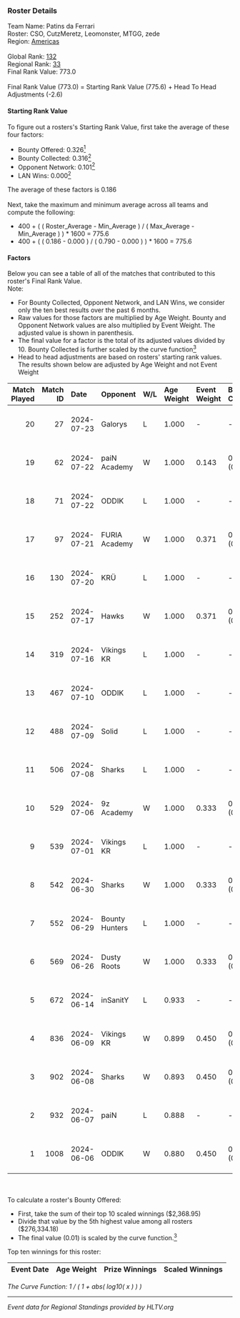 ### Roster Details<br />
Team Name: Patins da Ferrari<br />
Roster: CSO, CutzMeretz, Leomonster, MTGG, zede<br />
Region: [Americas]( ../standings_americas.md)<br />
<br />
Global Rank: [132](../standings_global.md)<br />
Regional Rank: [33]( ../standings_americas.md)<br />
Final Rank Value:  773.0<br />
<br />
Final Rank Value (773.0) = Starting Rank Value (775.6) + Head To Head Adjustments (-2.6)<br />

#### Starting Rank Value<br />
To figure out a rosters's Starting Rank Value, first take the average of these four factors:<br />
- Bounty Offered: 0.326[<sup>1</sup>](#table2)
- Bounty Collected: 0.316[<sup>2</sup>](#table1)
- Opponent Network: 0.101[<sup>2</sup>](#table1)
- LAN Wins: 0.000[<sup>2</sup>](#table1)

The average of these factors is 0.186<br />
<br />
Next, take the maximum and minimum average across all teams and compute the following:<br />
- 400 + ( ( Roster_Average - Min_Average ) / ( Max_Average - Min_Average ) ) * 1600 = 775.6
- 400 + ( ( 0.186 - 0.000 ) / ( 0.790 - 0.000 ) ) * 1600 = 775.6


#### Factors<br />
Below you can see a table of all of the matches that contributed to this roster's Final Rank Value.<br />
Note:<br />

- For Bounty Collected, Opponent Network, and LAN Wins, we consider only the ten best results over the past 6 months.
- Raw values for those factors are multiplied by Age Weight. Bounty and Opponent Network values are also multiplied by Event Weight. The adjusted value is shown in parenthesis.
- The final value for a factor is the total of its adjusted values divided by 10. Bounty Collected is further scaled by the curve function[<sup>3</sup>](#curveFunction)
- Head to head adjustments are based on rosters' starting rank values. The results shown below are adjusted by Age Weight and not Event Weight
<span id="table1"></span><br />


| Match Played | Match ID | Date       | Opponent       | W/L | Age Weight | Event Weight | Bounty Collected | Opponent Network | LAN Wins  | H2H Adj. | Roster                                   |
| -: | -: | :- | :- | :- | :- | :- | :- | :- | :- | -: | :- |
|           20 |       27 | 2024-07-23 | Galorys        | L   | 1.000      | -            | -                | -                | -         |   -15.13 | CSO, CutzMeretz, Leomonster, MTGG, zede  |
|           19 |       62 | 2024-07-22 | paiN Academy   | W   | 1.000      | 0.143        | 0.000 (0.000)    | 0.000 (0.000)    | 0 (0.000) |     3.03 | CSO, CutzMeretz, Leomonster, MTGG, zede  |
|           18 |       71 | 2024-07-22 | ODDIK          | L   | 1.000      | -            | -                | -                | -         |    -5.90 | CSO, CutzMeretz, Leomonster, MTGG, zede  |
|           17 |       97 | 2024-07-21 | FURIA Academy  | W   | 1.000      | 0.371        | 0.000 (0.000)    | 0.112 (0.041)    | 0 (0.000) |     6.01 | CSO, CutzMeretz, Leomonster, MTGG, zede  |
|           16 |      130 | 2024-07-20 | KRÜ            | L   | 1.000      | -            | -                | -                | -         |   -13.11 | CSO, CutzMeretz, Leomonster, MTGG, zede  |
|           15 |      252 | 2024-07-17 | Hawks          | W   | 1.000      | 0.371        | 0.000 (0.000)    | 0.033 (0.012)    | 0 (0.000) |     5.83 | CSO, CutzMeretz, Leomonster, MTGG, zede  |
|           14 |      319 | 2024-07-16 | Vikings KR     | L   | 1.000      | -            | -                | -                | -         |   -14.58 | CSO, CutzMeretz, Leomonster, MTGG, zede  |
|           13 |      467 | 2024-07-10 | ODDIK          | L   | 1.000      | -            | -                | -                | -         |    -8.23 | bsd, CSO, CutzMeretz, Leomonster, zede   |
|           12 |      488 | 2024-07-09 | Solid          | L   | 1.000      | -            | -                | -                | -         |   -14.45 | bsd, CSO, CutzMeretz, Leomonster, zede   |
|           11 |      506 | 2024-07-08 | Sharks         | L   | 1.000      | -            | -                | -                | -         |    -8.30 | bsd, CSO, CutzMeretz, Leomonster, zede   |
|           10 |      529 | 2024-07-06 | 9z Academy     | W   | 1.000      | 0.333        | 0.000 (0.000)    | 0.075 (0.025)    | 0 (0.000) |     4.17 | bsd, CSO, CutzMeretz, Leomonster, zede   |
|            9 |      539 | 2024-07-01 | Vikings KR     | L   | 1.000      | -            | -                | -                | -         |   -16.09 | bsd, CutzMeretz, Leomonster, perez, zede |
|            8 |      542 | 2024-06-30 | Sharks         | W   | 1.000      | 0.333        | 0.038 (0.013)    | 0.538 (0.179)    | 0 (0.000) |    23.33 | bsd, CutzMeretz, Leomonster, perez, zede |
|            7 |      552 | 2024-06-29 | Bounty Hunters | L   | 1.000      | -            | -                | -                | -         |   -10.43 | bsd, CutzMeretz, Leomonster, perez, zede |
|            6 |      569 | 2024-06-26 | Dusty Roots    | W   | 1.000      | 0.333        | 0.008 (0.003)    | 0.268 (0.089)    | 0 (0.000) |    14.20 | bsd, CutzMeretz, Leomonster, perez, zede |
|            5 |      672 | 2024-06-14 | inSanitY       | L   | 0.933      | -            | -                | -                | -         |    -8.36 | CutzMeretz, desh, Leomonster, roz, zede  |
|            4 |      836 | 2024-06-09 | Vikings KR     | W   | 0.899      | 0.450        | 0.011 (0.004)    | 0.415 (0.168)    | 0 (0.000) |    13.76 | CutzMeretz, desh, Leomonster, roz, zede  |
|            3 |      902 | 2024-06-08 | Sharks         | W   | 0.893      | 0.450        | 0.038 (0.015)    | 0.538 (0.216)    | 0 (0.000) |    22.64 | CutzMeretz, desh, Leomonster, roz, zede  |
|            2 |      932 | 2024-06-07 | paiN           | L   | 0.888      | -            | -                | -                | -         |    -1.00 | CutzMeretz, desh, Leomonster, roz, zede  |
|            1 |     1008 | 2024-06-06 | ODDIK          | W   | 0.880      | 0.450        | 0.083 (0.033)    | 0.694 (0.275)    | 0 (0.000) |    19.98 | CutzMeretz, desh, Leomonster, roz, zede  |

<br />
<span id="table2"></span><br />
To calculate a roster's Bounty Offered:<br />

- First, take the sum of their top 10 scaled winnings ($2,368.95)
- Divide that value by the 5th highest value among all rosters ($276,334.18)
- The final value (0.01) is scaled by the curve function.[<sup>3</sup>](#curveFunction)

Top ten winnings for this roster:<br />

| Event Date | Age Weight | Prize Winnings | Scaled Winnings |
| :- | -: | :- | :- |


<span id="curveFunction"></span>_The Curve Function: 1 / ( 1 + abs( log10( x ) ) )_<br />

---
_Event data for Regional Standings provided by HLTV.org_<br />
